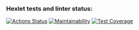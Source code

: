 ### Hexlet tests and linter status:
[![Actions Status](https://github.com/Semyon1101o/frontend-project-46/actions/workflows/hexlet-check.yml/badge.svg)](https://github.com/Semyon1101o/frontend-project-46/actions)
[![Maintainability](https://api.codeclimate.com/v1/badges/9d4ee9e0812735dc559e/maintainability)](https://codeclimate.com/github/Semyon1101o/frontend-project-46/maintainability)
[![Test Coverage](https://api.codeclimate.com/v1/badges/9d4ee9e0812735dc559e/test_coverage)](https://codeclimate.com/github/Semyon1101o/frontend-project-46/test_coverage)